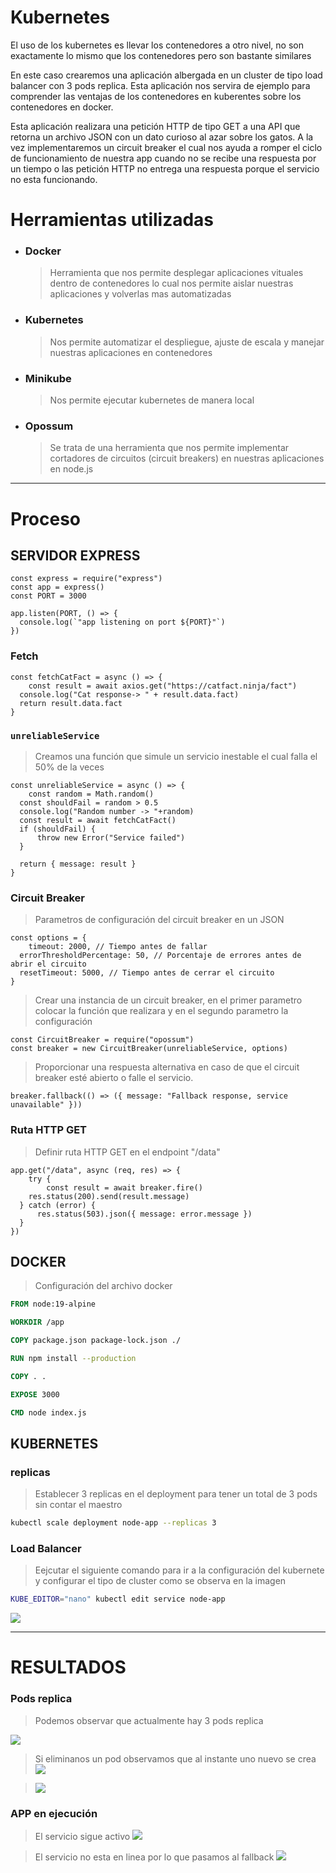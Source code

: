 # Kubernetes
El uso de los kubernetes es llevar los contenedores a otro nivel, no son exactamente lo mismo que los contenedores pero son bastante similares

En este caso crearemos una aplicación albergada en un cluster de tipo load balancer con 3 pods replica.
Esta aplicación nos servira de ejemplo para comprender las ventajas de los contenedores en kuberentes sobre los contenedores en docker.

Esta aplicación realizara una petición HTTP de tipo GET a una API que retorna un archivo JSON con un dato curioso al azar sobre los gatos. A la vez implementaremos un circuit breaker el cual nos ayuda a romper el ciclo de funcionamiento de nuestra app cuando no se recibe una respuesta por un tiempo o las petición HTTP no entrega una respuesta porque el servicio no esta funcionando.

# Herramientas utilizadas
- ### Docker
    > Herramienta que nos permite desplegar aplicaciones vituales dentro de contenedores lo cual nos permite aislar nuestras aplicaciones y volverlas mas automatizadas

- ### Kubernetes
    > Nos permite automatizar el despliegue, ajuste de escala y manejar nuestras aplicaciones en contenedores

- ### Minikube
    > Nos permite ejecutar kubernetes de manera local

- ### Opossum
    > Se trata de una herramienta que nos permite implementar cortadores de circuitos (circuit breakers) en nuestras aplicaciones en node.js

---
# Proceso
## SERVIDOR EXPRESS
```JS
const express = require("express")
const app = express()
const PORT = 3000

app.listen(PORT, () => {
  console.log(`"app listening on port ${PORT}"`)
})
```

### Fetch
```JS
const fetchCatFact = async () => {
    const result = await axios.get("https://catfact.ninja/fact")
  console.log("Cat response-> " + result.data.fact)
  return result.data.fact
}
```

### `unreliableService`
>Creamos una función que simule un servicio inestable el cual falla el 50% de la veces
```JS
const unreliableService = async () => {
    const random = Math.random()
  const shouldFail = random > 0.5
  console.log("Random number -> "+random)
  const result = await fetchCatFact()
  if (shouldFail) {
      throw new Error("Service failed")
  }

  return { message: result }
}
```

### Circuit Breaker
>Parametros de configuración del circuit breaker en un JSON
```JS
const options = {
    timeout: 2000, // Tiempo antes de fallar
  errorThresholdPercentage: 50, // Porcentaje de errores antes de abrir el circuito
  resetTimeout: 5000, // Tiempo antes de cerrar el circuito
}
```
> Crear una instancia de un circuit breaker, en el primer parametro colocar la función que realizara y en el segundo parametro la configuración
```JS
const CircuitBreaker = require("opossum")
const breaker = new CircuitBreaker(unreliableService, options)
```

>Proporcionar una respuesta alternativa en caso de que el circuit breaker esté abierto o falle el servicio.
```JS
breaker.fallback(() => ({ message: "Fallback response, service unavailable" }))
```

### Ruta HTTP GET
> Definir ruta HTTP GET en el endpoint "/data"
```JS
app.get("/data", async (req, res) => {
    try {
        const result = await breaker.fire()
    res.status(200).send(result.message)
  } catch (error) {
      res.status(503).json({ message: error.message })
  }
})
```

## DOCKER
>Configuración del archivo docker 
```Dockerfile
FROM node:19-alpine

WORKDIR /app

COPY package.json package-lock.json ./

RUN npm install --production

COPY . .

EXPOSE 3000

CMD node index.js
```

## KUBERNETES

### replicas
> Establecer 3 replicas en el deployment para tener un total de 3 pods sin contar el maestro
```BASH
kubectl scale deployment node-app --replicas 3
```

### Load Balancer
>Eejcutar el siguiente comando para ir a la configuración del kubernete y configurar el tipo de cluster como se observa en la imagen
```BASH
KUBE_EDITOR="nano" kubectl edit service node-app
```
<img src="https://github.com/jhotwox/Kubernetes/blob/main/conf.png?raw=true">

---
# RESULTADOS
### Pods replica
> Podemos observar que actualmente hay 3 pods replica
<img src="https://github.com/jhotwox/Kubernetes/blob/main/replicas.png?raw=true">

> Si eliminanos un pod observamos que al instante uno nuevo se crea
><img src="https://github.com/jhotwox/Kubernetes/blob/main/creating_new_pod.png?raw=true">

><img src="https://github.com/jhotwox/Kubernetes/blob/main/new_pod_runing.png?raw=true">

### APP en ejecución
> El servicio sigue activo
><img src="https://github.com/jhotwox/Kubernetes/blob/main/200.png?raw=true">

> El servicio no esta en linea por lo que pasamos al fallback
><img src="https://github.com/jhotwox/Kubernetes/blob/main/error.png?raw=true">
